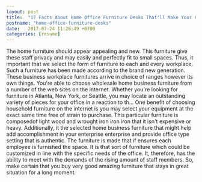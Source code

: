 ```yaml
---
layout: post
title:  "17 Facts About Home Office Furniture Desks That'll Make Your Hair Stand on End"
postname: "home-office-furniture-desks"
date:   2017-07-24 11:26:49 +0700
categories: [resume]
---
```

The home furniture should appear appealing and new. This furniture give these staff privacy and may easily and perfectly fit to small spaces. Thus, it important that we select the form of furniture to each and every workplace. Such a furniture has been made according to the brand new generation. These business workplace furnitures arrive in choice of ranges however its own things. You're able to choose wholesale home business furniture from a number of the web sites on the internet. Whether you're looking for furniture in Atlanta, New York, or Seattle, you may locate an outstanding variety of pieces for your office in a reaction to th... One benefit of choosing household furniture on the internet is you may select your equipment at the exact same time free of strain to purchase. This particular furniture is composedof light wood and wrought iron iron iron that it isn't expensive or heavy. Additionally, it the selected home business furniture that might help add accomplishment in your enterprise enterprise and provide office type setting that is authentic. The furniture is made that if ensures each employee is furnished the space. It is that sort of furniture which could be customized in line with the specific needs of the office. It, therefore, has the ability to meet with the demands of the rising amount of staff members. So, make certain that you buy very good amazing furniture that stays in great situation for a long moment.
